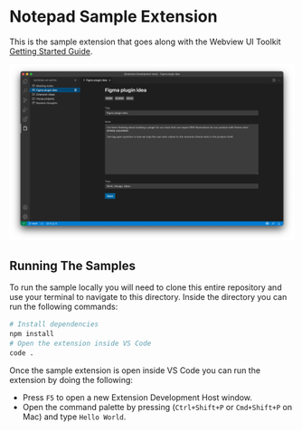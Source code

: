 # Notepad Sample Extension

This is the sample extension that goes along with the Webview UI Toolkit [Getting Started Guide](https://github.com/microsoft/vscode-webview-toolkit/blob/main/docs/getting-started.md).

![A screenshot of the sample extension.](./assets/notepad-screenshot.png)

## Running The Samples

To run the sample locally you will need to clone this entire repository and use your terminal to navigate to this directory. Inside the directory you can run the following commands:

```bash
# Install dependencies
npm install
# Open the extension inside VS Code
code .
```

Once the sample extension is open inside VS Code you can run the extension by doing the following:

- Press `F5` to open a new Extension Development Host window.
- Open the command palette by pressing (`Ctrl+Shift+P` or `Cmd+Shift+P` on Mac) and type `Hello World`.
